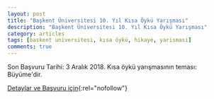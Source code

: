 ```yaml
---
layout: post
title: "Başkent Üniversitesi 10. Yıl Kısa Öykü Yarışması"
description: "Başkent Üniversitesi 10. Yıl Kısa Öykü Yarışması"
category: articles
tags: [baskent universitesi, kısa öykü, hikaye, yarismasi]
comments: true
---
```


Son Başvuru Tarihi: 3 Aralık 2018. 
Kısa öykü yarışmasının teması: Büyüme'dir.

[Detaylar ve Başvuru için](https://twitter.com/pskbaskent/status/1059179560661594112?utm_source=edebiyatyarismalari.com&utm_medium=affiliate){:rel="nofollow"}